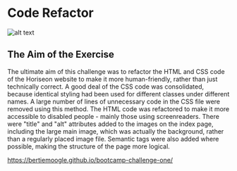 # Code Refactor

![alt text](assets/images/screenshot.png)

## The Aim of the Exercise

The ultimate aim of this challenge was to refactor the HTML and CSS code of the Horiseon website to make it more human-friendly, rather than just technically correct. A good deal of the CSS code was consolidated, because identical styling had been used for different classes under different names. A large number of lines of unnecessary code in the CSS file were removed using this method.
The HTML code was refactored to make it more accessible to disabled people - mainly those using screenreaders. There were "title" and "alt" attributes added to the images on the index page, including the large main image, which was actually the background, rather than a regularly placed image file. Semantic tags were also added where possible, making the structure of the page more logical.

<https://bertiemoogle.github.io/bootcamp-challenge-one/>
